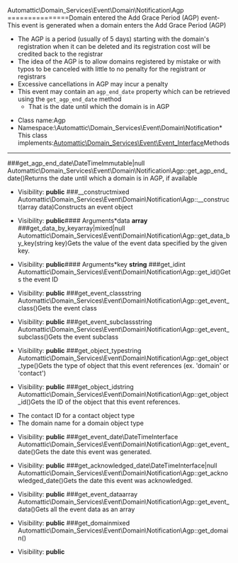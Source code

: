 Automattic\Domain_Services\Event\Domain\Notification\Agp
===============Domain entered the Add Grace Period (AGP) event- This event is generated when a domain enters the Add Grace Period (AGP)
- The AGP is a period (usually of 5 days) starting with the domain's registration when it can be deleted and its
  registration cost will be credited back to the registrar
- The idea of the AGP is to allow domains registered by mistake or with typos to be canceled with little to no
  penalty for the registrant or registrars
- Excessive cancellations in AGP may incur a penalty
- This event may contain an `agp_end_date` property which can be retrieved using the `get_agp_end_date` method
    - That is the date until which the domain is in AGP
* Class name:Agp
* Namespace:\Automattic\Domain_Services\Event\Domain\Notification* This class implements:[Automattic\Domain_Services\Event\Event_Interface](Automattic-Domain_Services-Event-Event_Interface.md)Methods
-------
###get_agp_end_date\DateTimeImmutable|null Automattic\Domain_Services\Event\Domain\Notification\Agp::get_agp_end_date()Returns the date until which a domain is in AGP, if available



* Visibility: **public**
###__constructmixed Automattic\Domain_Services\Event\Domain\Notification\Agp::__construct(array data)Constructs an event object



* Visibility: **public**#### Arguments*data **array**
###get_data_by_keyarray|mixed|null Automattic\Domain_Services\Event\Domain\Notification\Agp::get_data_by_key(string key)Gets the value of the event data specified by the given key.



* Visibility: **public**#### Arguments*key **string**
###get_idint Automattic\Domain_Services\Event\Domain\Notification\Agp::get_id()Gets the event ID



* Visibility: **public**
###get_event_classstring Automattic\Domain_Services\Event\Domain\Notification\Agp::get_event_class()Gets the event class



* Visibility: **public**
###get_event_subclassstring Automattic\Domain_Services\Event\Domain\Notification\Agp::get_event_subclass()Gets the event subclass



* Visibility: **public**
###get_object_typestring Automattic\Domain_Services\Event\Domain\Notification\Agp::get_object_type()Gets the type of object that this event references (ex. 'domain' or 'contact')



* Visibility: **public**
###get_object_idstring Automattic\Domain_Services\Event\Domain\Notification\Agp::get_object_id()Gets the ID of the object that this event references.

- The contact ID for a contact object type
- The domain name for a domain object type

* Visibility: **public**
###get_event_date\DateTimeInterface Automattic\Domain_Services\Event\Domain\Notification\Agp::get_event_date()Gets the date this event was generated.



* Visibility: **public**
###get_acknowledged_date\DateTimeInterface|null Automattic\Domain_Services\Event\Domain\Notification\Agp::get_acknowledged_date()Gets the date this event was acknowledged.



* Visibility: **public**
###get_event_dataarray Automattic\Domain_Services\Event\Domain\Notification\Agp::get_event_data()Gets all the event data as an array



* Visibility: **public**
###get_domainmixed Automattic\Domain_Services\Event\Domain\Notification\Agp::get_domain()



* Visibility: **public**
